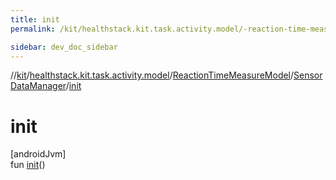 ```yaml
---
title: init
permalink: /kit/healthstack.kit.task.activity.model/-reaction-time-measure-model/-sensor-data-manager/init.html

sidebar: dev_doc_sidebar
---
```

//[kit](../../../../index.html)/[healthstack.kit.task.activity.model](../../index.html)/[ReactionTimeMeasureModel](../index.html)/[SensorDataManager](index.html)/[init](init.html)



# init



[androidJvm]\
fun [init](init.html)()




